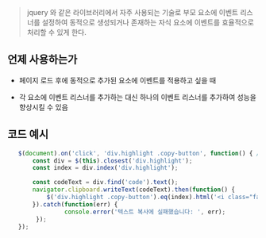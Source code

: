 ---
---

> jquery 와 같은 라이브러리에서 자주 사용되는 기술로 부모 요소에 이벤트 리스너를 설정하여 동적으로 생성되거나 존재하는 자식 요소에 이벤트를 효율적으로 처리할 수 있게 한다.

## 언제 사용하는가

- 페이지 로드 후에 동적으로 추가된 요소에 이벤트를 적용하고 싶을 때

- 각 요소에 이벤트 리스너를 추가하는 대신 하나의 이벤트 리스너를 추가하여 성능을 향상시킬 수 있음

## 코드 예시
```javascript
   $(document).on('click', 'div.highlight .copy-button', function() { // 이벤트 위임
       const div = $(this).closest('div.highlight');
       const index = div.index('div.highlight');

       const codeText = div.find('code').text();
       navigator.clipboard.writeText(codeText).then(function() {
           $('div.highlight .copy-button').eq(index).html('<i class="fa-regular fa-copy"></i> Copied');
       }).catch(function(err) {
                console.error('텍스트 복사에 실패했습니다: ', err);
        });
   });
```